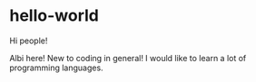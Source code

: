 # hello-world

Hi people!

Albi here! New to coding in general! I would like to learn a lot of programming languages.
